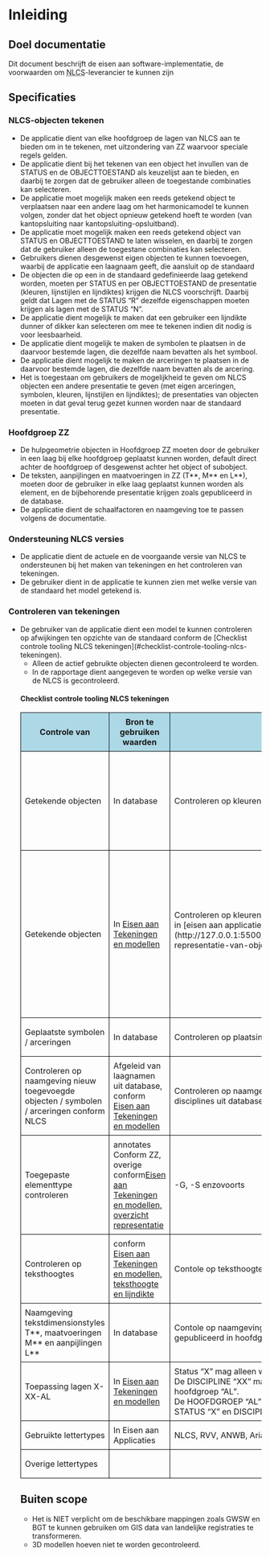 # Inleiding

## Doel documentatie
Dit document beschrijft de eisen aan software-implementatie, de voorwaarden om <abbr title="Nederlandse CAD-standaard">NLCS</abbr>-leverancier te kunnen zijn

## Specificaties

### NLCS-objecten tekenen
<ul>
<li>De applicatie dient van elke hoofdgroep de lagen van NLCS aan te bieden om in te tekenen, met uitzondering van ZZ waarvoor speciale regels gelden.

<li>De applicatie dient bij het tekenen van een object het invullen van de STATUS en de OBJECTTOESTAND als keuzelijst aan te bieden, en daarbij te zorgen dat de gebruiker alleen de toegestande combinaties kan selecteren. 

<li>De applicatie moet mogelijk maken een reeds getekend object te verplaatsen naar een andere laag om het harmonicamodel te kunnen volgen, zonder dat het object opnieuw getekend hoeft te worden (van kantopsluiting naar kantopsluiting-opsluitband).

<li>De applicatie moet mogelijk maken een reeds getekend object van STATUS en OBJECTTOESTAND te laten wisselen, en daarbij te zorgen dat de gebruiker alleen de toegestane combinaties kan selecteren. 

<li>Gebruikers dienen desgewenst eigen objecten te kunnen toevoegen, waarbij de applicatie een laagnaam geeft, die aansluit op de standaard 

<li>De objecten die op een in de standaard gedefinieerde laag getekend worden, moeten per STATUS en per OBJECTTOESTAND de presentatie (kleuren, lijnstijlen en lijndiktes) krijgen die NLCS voorschrijft. Daarbij geldt dat Lagen met de STATUS “R” dezelfde eigenschappen moeten krijgen als lagen met de STATUS “N”.

<li>De applicatie dient mogelijk te maken dat een gebruiker een lijndikte dunner of dikker kan selecteren om mee te tekenen indien dit nodig is voor leesbaarheid.

<li>De applicatie dient mogelijk te maken de symbolen te plaatsen in de daarvoor bestemde lagen, die dezelfde naam bevatten als het symbool.

<li>De applicatie dient mogelijk te maken de arceringen te plaatsen in de daarvoor bestemde lagen, die dezelfde naam bevatten als de arcering.

<li>Het is toegestaan om gebruikers de mogelijkheid te geven om NLCS objecten een andere presentatie te geven (met eigen arceringen, symbolen, kleuren, lijnstijlen en lijndiktes); de presentaties van objecten moeten in dat geval terug gezet kunnen worden naar de standaard presentatie.
</ul>

### Hoofdgroep ZZ

<ul>
<li>De hulpgeometrie objecten in Hoofdgroep ZZ moeten door de gebruiker in een laag bij elke hoofdgroep geplaatst kunnen worden, default direct achter de hoofdgroep of desgewenst achter het object of subobject.

<li>De teksten, aanpijlingen en maatvoeringen in ZZ (T**, M** en L**), moeten door de gebruiker in elke laag geplaatst kunnen worden als element, en de bijbehorende presentatie krijgen zoals gepubliceerd in de database. 

<li>De applicatie dient de schaalfactoren en naamgeving toe te passen volgens de documentatie.
</ul>

### Ondersteuning NLCS versies
<ul>
<li> De applicatie dient de actuele en de voorgaande versie van NLCS te ondersteunen bij het maken van tekeningen en het controleren van tekeningen.

<li> De gebruiker dient in de applicatie te kunnen zien met welke versie van de standaard het model getekend is.
</ul>

### Controleren van tekeningen
<ul>
<li>De gebruiker van de applicatie dient een model te kunnen controleren op afwijkingen ten opzichte van de standaard conform de [Checklist controle tooling NLCS tekeningen](#checklist-controle-tooling-nlcs-tekeningen).
<ul><li>Alleen de actief gebruikte objecten dienen gecontroleerd te worden.
<li>In de rapportage dient aangegeven te worden op welke versie van de NLCS is gecontroleerd.
</ul>


#### Checklist controle tooling NLCS tekeningen
<style>
  /* Stijlen voor tabel 2 met class "tabel2" */
  .tabel2 tr:nth-child(1),
  .tabel2 tr:nth-child(2) {
    background-color: lightblue;
  }

  /* Stijlen voor tabel 3 met class "tabel3" */
  .tabel3 {
    border-collapse: collapse;
  }
  
  .tabel3 th, .tabel3 td {
    border: 1px solid black;
    padding: 8px;
  }

  .tabel3 tr:nth-child(1) {
    background-color: lightblue;
  }
</style>

<table class="tabel3">
<tr>
        <th>Controle van
        <th>Bron te gebruiken waarden
        <th>Beschrijving controle
        <th>Gewenste foutmelding
    </tr>
    <tr>
        <td>Getekende objecten</td>
        <td>In database</td>
        <td>Controleren op kleuren, lijnstijlen en lijndiktes op basis van de NLCS publicatie.</td>
        <td>Foutmelding bij afwijking met correctievoorstel; een lijndikte dikker of dunner hoeft niet te worden vermeld omdat dit is toegestaan.</td>
    </tr>
    <tr>    
        <td>Getekende objecten</td>
        <td>In <a href="https://nl-digigo.github.io/NLCS/requirementscadmodels/">Eisen aan Tekeningen en modellen</a></td>
        <td>Controleren op kleuren, lijnstijlen en lijndiktes op basis van de algemene regels in [eisen aan applicaties; samenvatting representatie van objecten](http://127.0.0.1:5500/docs/requirementscadmodels/index.html#samenvatting-representatie-van-objecten-in-nlcs)<ol>
        </td>
        <td>Foutmelding bij afwijking inclusief vermelding van toegestane uitzondering zoals vermeld in de voetnoten bij de tabel met samenvatting representatie van objecten in NLCS met correctievoorstel<ol>
        <li>
        </td>
    </tr>
    <tr>
        <td>Geplaatste symbolen / arceringen</td>
        <td>In database</td>
        <td>Controleren op plaatsing in juiste laag en gebruik juiste bestanden</td>
        <td>Foutmelding bij afwijking met correctievoorstel</td>
    </tr>
    <tr>
        <td>Controleren op naamgeving nieuw toegevoegde objecten / symbolen / arceringen conform NLCS</td>
        <td>Afgeleid van laagnamen uit database, conform <a href="https://nl-digigo.github.io/NLCS/requirementscadmodels/">Eisen aan Tekeningen en modellen</a></td>
        <td>Controleren op naamgeving conform NLCS: gebruik hoofdgroepen, statussen en disciplines uit database; toepassing structuur met maximum aantal subobjecten</td>
        <td>Melding aanvulling conform NLCS of Foutmelding niet conform NLCS bij afwijking naamgeving </td>
    </tr>
    <tr>
        <td>Toegepaste elementtype controleren</td>
        <td>annotates Conform ZZ, overige conform<a href="https://nl-digigo.github.io/NLCS/requirementscadmodels/#overzicht-representatie/">Eisen aan Tekeningen en modellen, overzicht representatie</a></td>
        <td>-G, -S enzovoorts</td>
        <td>Foutmelding niet conform NLCS</td>
    </tr>
    <tr>
        <td>Controleren op teksthoogtes</td>
        <td>conform <a href="https://nl-digigo.github.io/NLCS/requirementscadmodels/#teksthoogte-en-lijndikte">Eisen aan Tekeningen en modellen, teksthoogte en lijndikte</a></td>
        <td>Contole op teksthoogte, lineweight en linestyle gepubliceerd in hoofdgroep ZZ</td>
        <td>Foutmelding bij afwijking</td>
    </tr>
    <tr>
        <td>Naamgeving tekstdimensionstyles T**, maatvoeringen M** en aanpijlingen L**</td>
        <td>In database</td>
        <td>Contole op naamgeving correct bij teksthoogte, lineweight en linestyle gepubliceerd in hoofdgroep ZZ</td>
        <td>Foutmelding bij afwijking</td>
    </tr>
    <tr>
        <td>Toepassing lagen X-XX-AL</td>
        <td>In <a href="https://nl-digigo.github.io/NLCS/requirementscadmodels/">Eisen aan Tekeningen en modellen</a></td>
        <td>Status “X” mag alleen worden toegepast in combinatie met de discipline “XX”. <br> De DISCIPLINE “XX” mag alleen worden toegepast in combinatie met de hoofdgroep “AL”. <br> De HOOFDGROEP “AL” mag alleen worden toegepast in combinatie met de STATUS “X” en DISCIPLINE “XX”.</td>
        <td>Foutmelding conform controle</td>
    </tr>
    <tr>
        <td>Gebruikte lettertypes</td>
        <td>In Eisen aan Applicaties</td>
        <td>NLCS, RVV, ANWB, Arial</td>
        <td>Geen melding</td>
    </tr>
    <tr>
        <td>Overige lettertypes</td>
        <td></td>
        <td></td>
        <td>Enkel vermelden, geen fout</td>
    </tr>
</table>


## Buiten scope
* Het is NIET verplicht om de beschikbare mappingen zoals GWSW en BGT te kunnen gebruiken om GIS data van landelijke registraties te transformeren. 
* 3D modellen hoeven niet te worden gecontroleerd.